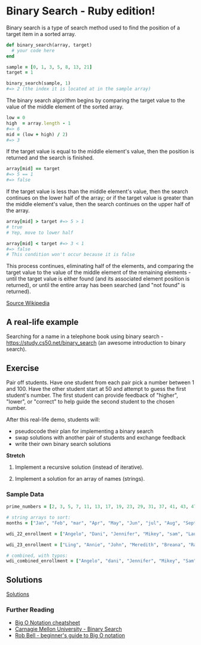 # Binary Search - Ruby edition!

Binary search is a type of search method used to find the position of a target item in a sorted array.

```ruby
def binary_search(array, target)
  # your code here
end

sample = [0, 1, 3, 5, 8, 13, 21]
target = 1

binary_search(sample, 1)
#=> 2 (the index it is located at in the sample array)
```

The binary search algorithm begins by comparing the target value to the value of the middle element of the sorted array.

```ruby
low = 0
high  = array.length - 1
#=> 6
mid = (low + high) / 2)
#=> 3
```

If the target value is equal to the middle element's value, then the position is returned and the search is finished.

```ruby
array[mid] == target
#=> 5 == 1
#=> false
```

If the target value is less than the middle element's value, then the search continues on the lower half of the array; or if the target value is greater than the middle element's value, then the search continues on the upper half of the array.

```ruby
array[mid] > target #=> 5 > 1
# true
# Yep, move to lower half

array[mid] < target #=> 3 < 1
#=> false
# This condition won't occur because it is false
```

This process continues, eliminating half of the elements, and comparing the target value to the value of the middle element of the remaining elements - until the target value is either found (and its associated element position is returned), or until the entire array has been searched (and "not found" is returned).

[Source Wikipedia](https://en.wikipedia.org/wiki/Binary_search_algorithm)

## A real-life example

Searching for a name in a telephone book using binary search - https://study.cs50.net/binary_search (an awesome introduction to binary search).

## Exercise

Pair off students. Have one student from each pair pick a number between 1 and 100. Have the other student start at 50 and attempt to guess the first student's number. The first student can provide feedback of "higher", "lower", or "correct" to help guide the second student to the chosen number.

After this real-life demo, students will:
- pseudocode their plan for implementing a binary search
- swap solutions with another pair of students and exchange feedback
- write their own binary search solutions


**Stretch**

1. Implement a recursive solution (instead of iterative).

1. Implement a solution for an array of names (strings).

<!-- 1. Refactor the string search to alphabetize and capitalize first and last initials

1. Implement a solution that handles non-unique data sets. ```// no solution provided``` -->


### Sample Data

```ruby
prime_numbers = [2, 3, 5, 7, 11, 13, 17, 19, 23, 29, 31, 37, 41, 43, 47, 53, 59, 61, 67, 71, 73, 79, 83, 89, 97, 101, 103, 107, 109, 113, 127, 131, 137, 139, 149, 151, 157, 163, 167, 173, 179, 181, 191, 193, 197, 199, 211, 223, 227, 229, 233, 239, 241, 251, 257, 263, 269, 271, 277, 281, 283, 293, 307, 311, 313, 317, 331, 337, 347, 349, 353, 359, 367, 373, 379, 383, 389, 397, 401, 409, 419, 421, 431, 433, 439, 443, 449, 457, 461, 463, 467, 479, 487, 491, 499, 503, 509, 521, 523, 541]

# string arrays to sort:
months = ["Jan", "Feb", "mar", "Apr", "May", "Jun", "jul", "Aug", "Sept", "Oct", "Nov", "Dec"]

wdi_22_enrollment = ["Angelo", "Dani", "Jennifer", "Mikey", "sam", "Laura E.", "Chris", "Margaux", "Uriel", "Josh", "Francesca", "Racha", "Brian", "Jamey", "Laura B.", "Riley", "Matt"]

wdi_23_enrollment = ["Ling", "Annie", "John", "Meredith", "Breana", "Randee", "Michael", "Brendan", "Vince", "Emily A.", "Jeehye", "Emily K.", "Jorge", "Eric", "Natasha", "Scot", "Zain", "Isom", "Noel", "Roy"]

# combined, with typos:
wdi_combined_enrollment = ["Angelo", "dani", "Jennifer", "Mikey", "Sam", "Laura e.", "Chris", "Margaux", "uriel", "Josh", "Francesca", "racha", "Brian", "Jamey", "Laura B.", "Riley", "Matt", "Ling", "Annie", "John", "Meredith", "Breana", "Randee", "michael", "Brendan", "vince", "Emily A.", "Jeehye", "Emily k.", "jorge", "Eric", "Natasha", "Scot", "Zain", "Isom", "Noel", "Roy"]

```


## Solutions
[Solutions](https://github.com/sf-wdi-22-23/modules/blob/master/w06-ruby-on-rails/d3-drills/solutions.rb)

### Further Reading

- [Big O Notation cheatsheet](http://bigocheatsheet.com/)
- [Carnagie Mellon University - Binary Search](http://www.cs.cmu.edu/~15110-f12/Unit05PtB-handout.pdf)
- [Rob Bell - beginner's guide to Big O notation](https://rob-bell.net/2009/06/a-beginners-guide-to-big-o-notation/)

